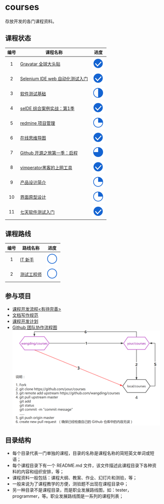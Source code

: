 # courses

存放开发的各门课程资料。

## 课程状态


| 编号       | 课程名称  | 进度  |  
| :---: | -----  | :-----:|  
|  1    | [Gravatar 全球大头贴](./gravatar)  |![images](images/present100.png)|  
|  2    | [Selenium IDE web 自动化测试入门](./seleniumIDE) | ![images](images/present100.png) |
|  3    | [软件测试基础](./testing)  | ![images](images/present50.png)  |
|  4    | [seIDE 综合案例实战：第1季](./seIDEPracticeCase)  |![images](images/present100.png)  |
|  5    | [redmine 项目管理](./redmine)  |  ![images](images/present25.png) |
|  6    | [在线思维导图](./mindmap) | ![images](images/present100.png)  |
|  7    | [Github 开源之旅第一季：启程](./github) |  ![images](images/present75.png)|
|  8    | [vimperator黑客的上网工具](./vimperator) | ![images](images/present100.png)|
|  9    | [产品设计简介](./productIntro) | ![images](images/present25.png)|
| 10    | [界面原型设计](./UIPrototype) | ![images](images/present25.png)|
| 11    | [七天软件测试入门](./7DTesting) | ![images](images/present100.png)|


## 课程路线
| 编号       | 路线名称  | 进度  |  
| :---: | -----  | :-----:|  
|  1    | [IT 新手](./newer)  | ![images](images/present0.png)  |  
|  2    | [测试工程师](./tester) | ![images](images/present0.png) |


## 参与项目  

- [课程开发流程<有待完善>](README.md)
- [文档写作规范](https://github.com/wangding/course-editors-guidelines)
- [课程开发计划](plan.md)
- [Github 团队协作流程图](http://www.processon.com/view/584a4160e4b005d48b73cf55)  
![Fork 工作流程](images/forkProcess.png)

## 目录结构

- 每个目录代表一门单独的课程，目录的名称是课程名称的简短英文单词或短语；   
- 每个课程目录下有一个 README.md 文件，该文件描述此课程目录下各种资料的内容和组织安排，等；  
- 课程资料一般包括：课程大纲、教案、作业、幻灯片和测验，等；  
- 一般来说为了课程教学的方便，测验题不出现在课程目录中；  
- 另一种目录不是课程目录，而是职业发展路线图，如：tester，programmer，等。职业发展路线图是一系列的课程列表；  
